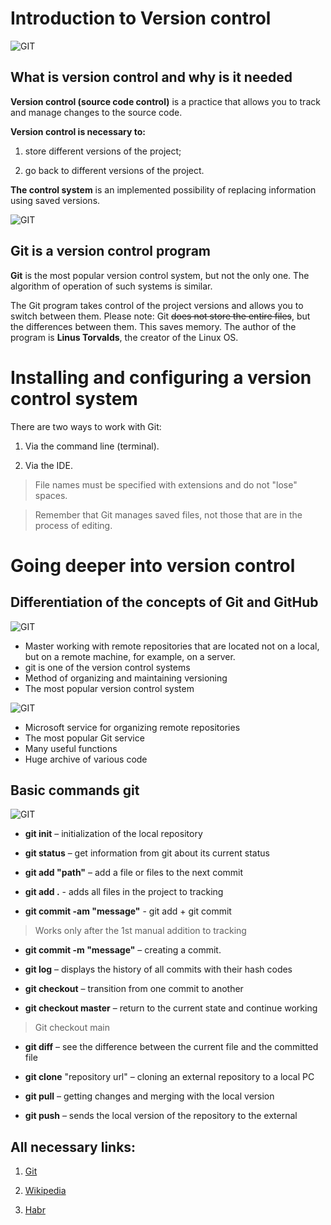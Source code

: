 # Introduction to Version control
![GIT](images/0.JPEG)

## What is version control and why is it needed

__Version control (source code control)__ is a practice that allows you to track and manage changes to the source code.

__Version control is necessary to:__

1. store different versions of the project;

2. go back to different versions of the project.

__The control system__ is an implemented possibility of replacing information using saved versions.

![GIT](images/1.JPG)

## Git is a version control program

__Git__ is the most popular version control system, but not the only one. The algorithm of operation of such systems is similar.

The Git program takes control of the project versions and allows you to switch between them. Please note: Git ~~does not store the entire files~~, but the differences between them. This saves memory. The author of the program is __Linus Torvalds__, the creator of the Linux OS.

# Installing and configuring a version control system

There are two ways to work with Git:

1. Via the command line (terminal).

2. Via the IDE.

> File names must be specified with extensions and do not "lose" spaces. 

> Remember that Git manages saved files, not those that are in the process of editing.

# Going deeper into version control

## Differentiation of the concepts of Git and GitHub

![GIT](images/3.JPG)

* Master working with remote repositories that are located not on a local, but on a remote machine, for example, on a server.
* git is one of the version control systems
* Method of organizing and maintaining versioning
* The most popular version control system

![GIT](images/4.PNG)

* Microsoft service for organizing remote repositories
* The most popular Git service
* Many useful functions
* Huge archive of various code

## Basic commands git

![GIT](images/2.JPG)

* **git init** – initialization of the local repository

* **git status** – get information from git about its current status

* **git add "path"** – add a file or files to the next commit

* **git add .** - adds all files in the project to tracking

* **git commit -am "message"** - git add + git commit
>Works only after the 1st manual addition to tracking

* **git commit -m "message"** – creating a commit.

* **git log** – displays the history of all commits with their hash codes

* **git checkout** – transition from one commit to another

* **git checkout master** – return to the current state and continue working
>Git checkout main

* **git diff** – see the difference between the current file and the committed file

* **git clone** "repository url" – cloning an external repository to a local PC

* **git pull** – getting changes and merging with the local version

* **git push** – sends the local version of the repository to the external

## All necessary links:

1. [Git](https://git-scm.com)

2. [Wikipedia](https://ru.wikipedia.org/wiki/Git)

3. [Habr](https://habr.com/ru/articles/472600/)





